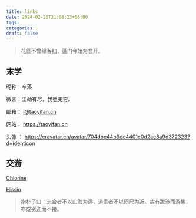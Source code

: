 ```yaml
---
title: links
date: 2024-02-20T21:08:23+08:00
tags: 
categories: 
draft: false
---
```

> 花径不曾缘客扫，蓬门今始为君开。

## 末学  
昵称：辛落

微言：尘劫有尽，我愿无穷。

邮箱： i@taoyifan.cn

网站： https://taoyifan.cn

头像 ： https://cravatar.cn/avatar/704dbe44b9de4401c0d2ae8a9d372323?d=identicon

## 交游

[Chlorine](https://yoghurtlee.com)

[Hissin](https://hissin.cn/)

> 抱朴子曰：志合者不以山海为远，道乖者不以咫尺为近。故有跋涉而游集，亦或密迩而不接。